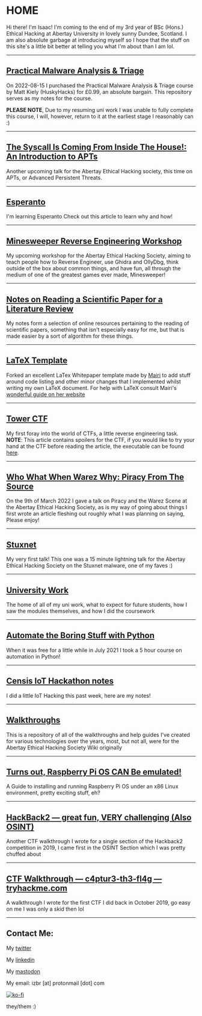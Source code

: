 # HOME

Hi there! I'm Isaac! I'm coming to the end of my 3rd year of BSc (Hons.) Ethical Hacking at Abertay University in lovely sunny Dundee, Scotland. I am also absolute garbage at introducing myself so I hope that the stuff on this site's a little bit better at telling you what I'm about than I am lol.

---

## [Practical Malware Analysis & Triage](Projects/PMAT/index.md)

On 2022-08-15 I purchased the Practical Malware Analysis & Triage course by Matt Kiely (HuskyHacks) for £0.99, an absolute bargain. This repository serves as my notes for the course.

**PLEASE NOTE**, Due to my resuming uni work I was unable to fully complete this course, I will, however, return to it at the earliest stage I reasonably can :)

---

## [The Syscall Is Coming From Inside The House!: An Introduction to APTs](Talks/APTs/index.md)

Another upcoming talk for the Abertay Ethical Hacking society, this time on APTs, or Advanced Persistent Threats.

---

## [Esperanto](Non-Technical/Esperanto/index.md)

I'm learning Esperanto Check out this article to learn why and how!

---

## [Minesweeper Reverse Engineering Workshop](Talks/MinesweeperHackingWorkshop/index.md)

My upcoming workshop for the Abertay Ethical Hacking Society, aiming to teach people how to Reverse Engineer, use Ghidra and OllyDbg, think outside of the box about common things, and have fun, all through the medium of one of the greatest games ever made, Minesweeper!

---

## [Notes on Reading a Scientific Paper for a Literature Review](Uni/PaperNotes.md)

My notes form a selection of online resources pertaining to the reading of scientific papers, something that isn't especially easy for me, but that is made easier by a sort of algorithm for these things.

---

## [LaTeX Template](https://github.com/IBRice101/Whitepaper-Template)

Forked an excellent LaTex Whitepaper template made by [Mairi](https://twitter.com/super_mairio) to add stuff around code listing and other minor changes that I implemented whilst writing my own LaTeX document. For help with LaTeX consult Mairi's [wonderful guide on her website](https://supermairio.github.io/2020-06-09-latex-guide/)

---

## [Tower CTF](CTFs/Creations/tower.md)

My first foray into the world of CTFs, a little reverse engineering task. **NOTE**: This article contains spoilers for the CTF, if you would like to try your hand at the CTF before reading the article, the executable can be found [here](CTFs/Creations/media/tower.out).

---

## [Who What When Warez Why: Piracy From The Source](Talks/Warez/index.md)

On the 9th of March 2022 I gave a talk on Piracy and the Warez Scene at the Abertay Ethical Hacking Society, as is my way of going about things I first wrote an article fleshing out roughly what I was planning on saying, Please enjoy!

---

## [Stuxnet](Talks/Stuxnet/index.md)

My very first talk! This one was a 15 minute lightning talk for the Abertay Ethical Hacking Society on the Stuxnet malware, one of my faves :)

---

## [University Work](Uni/index.md)

The home of all of my uni work, what to expect for future students, how I saw the modules themselves, and how I did the coursework

---

## [Automate the Boring Stuff with Python](Projects/ATBSWP.md)

When it was free for a little while in July 2021 I took a 5 hour course on automation in Python!

---

## [Censis IoT Hackathon notes](Projects/IoT/censis-iot-hackathon.md)

I did a little IoT Hacking this past week, here are my notes!

---

## [Walkthroughs](Walkthroughs/index.md)

This is a repository of all of the walkthroughs and help guides I've created for various technologies over the years, most, but not all, were for the Abertay Ethical Hacking Society Wiki originally

---

## [Turns out, Raspberry Pi OS CAN Be emulated!](Projects/IoT/Raspberry-Pi-QEMU-VM.md)
A Guide to installing and running Raspberry Pi OS under an x86 Linux environment, pretty exciting stuff, eh?

---

## [HackBack2 — great fun, VERY challenging (Also OSINT)](CTFs/Writeups/hackback.md)
Another CTF walkthrough I wrote for a single section of the Hackback2 competition in 2019, I came first in the OSINT Section which I was pretty chuffed about

---

## [CTF Walkthrough — c4ptur3-th3-fl4g — tryhackme.com](CTFs/Writeups/c4ptur3-th3-fl4g.md)
A walkthrough I wrote for the first CTF I did back in October 2019, go easy on me I was only a skid then lol

---

## Contact Me:

My [twitter](https://twitter.com/IBRice101/)

My [linkedin](www.linkedin.com/in/izbr)

My [mastodon](https://infosec.exchange/@IBRice101)

My email: izbr [at] protonmail [dot] com

[![ko-fi](https://ko-fi.com/img/githubbutton_sm.svg)](https://ko-fi.com/A0A1D0FSN)

they/them :)
